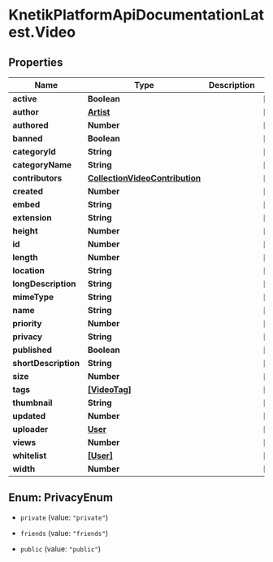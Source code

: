 # KnetikPlatformApiDocumentationLatest.Video

## Properties
Name | Type | Description | Notes
------------ | ------------- | ------------- | -------------
**active** | **Boolean** |  | [optional] 
**author** | [**Artist**](Artist.md) |  | [optional] 
**authored** | **Number** |  | [optional] 
**banned** | **Boolean** |  | [optional] 
**categoryId** | **String** |  | [optional] 
**categoryName** | **String** |  | [optional] 
**contributors** | [**CollectionVideoContribution**](CollectionVideoContribution.md) |  | [optional] 
**created** | **Number** |  | [optional] 
**embed** | **String** |  | [optional] 
**extension** | **String** |  | [optional] 
**height** | **Number** |  | [optional] 
**id** | **Number** |  | [optional] 
**length** | **Number** |  | [optional] 
**location** | **String** |  | [optional] 
**longDescription** | **String** |  | [optional] 
**mimeType** | **String** |  | [optional] 
**name** | **String** |  | [optional] 
**priority** | **Number** |  | [optional] 
**privacy** | **String** |  | [optional] 
**published** | **Boolean** |  | [optional] 
**shortDescription** | **String** |  | [optional] 
**size** | **Number** |  | [optional] 
**tags** | [**[VideoTag]**](VideoTag.md) |  | [optional] 
**thumbnail** | **String** |  | [optional] 
**updated** | **Number** |  | [optional] 
**uploader** | [**User**](User.md) |  | [optional] 
**views** | **Number** |  | [optional] 
**whitelist** | [**[User]**](User.md) |  | [optional] 
**width** | **Number** |  | [optional] 


<a name="PrivacyEnum"></a>
## Enum: PrivacyEnum


* `private` (value: `"private"`)

* `friends` (value: `"friends"`)

* `public` (value: `"public"`)




